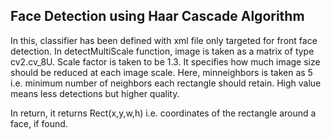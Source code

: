## Face Detection using Haar Cascade Algorithm

In this, classifier has been defined with xml file only targeted for front face detection. In detectMultiScale function, image is taken as a matrix of type cv2.cv_8U. Scale factor is taken to be 1.3. It specifies how much image size should be reduced at each image scale. Here, minneighbors is taken as 5 i.e. minimum number of neighbors each rectangle should retain. High value means less detections but higher quality.


In return, it returns Rect(x,y,w,h) i.e. coordinates of the rectangle around a face, if found.

